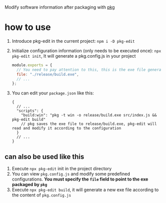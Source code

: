 Modify software information after packaging with [pkg](https://www.npmjs.com/package/pkg)

# how to use

1. Introduce pkg-edit in the current project: `npm i -D pkg-edit`
2. Initialize configuration information (only needs to be executed once): `npx pkg-edit init`, It will generate a pkg.config.js in your project

   ```javascript
   module.exports = {
     // You need to pay attention to this, this is the exe file generated by pkg
     file: "./release/build.exe",
     // ...
   };
   ```

3. You can edit your `package.json` like this:
   ```jsonc
   {
     // ...
     "scripts": {
       "build:win": "pkg -t win -o release/build.exe src/index.js && pkg-edit build"
       // pkg saves the exe file to release/build.exe, pkg-edit will read and modify it according to the configuration
     }
     // ...
   }
   ```

## can also be used like this

1. Execute `npx pkg-edit` init in the project directory
2. You can view `pkg.config.js` and modify some predefined configurations. **You must specify the `file` field to point to the exe packaged by `pkg`**
3. Execute `npx pkg-edit build`, it will generate a new exe file according to the content of `pkg.config.js`
